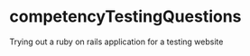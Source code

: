 competencyTestingQuestions
==========================

Trying out a ruby on rails application for a testing website
